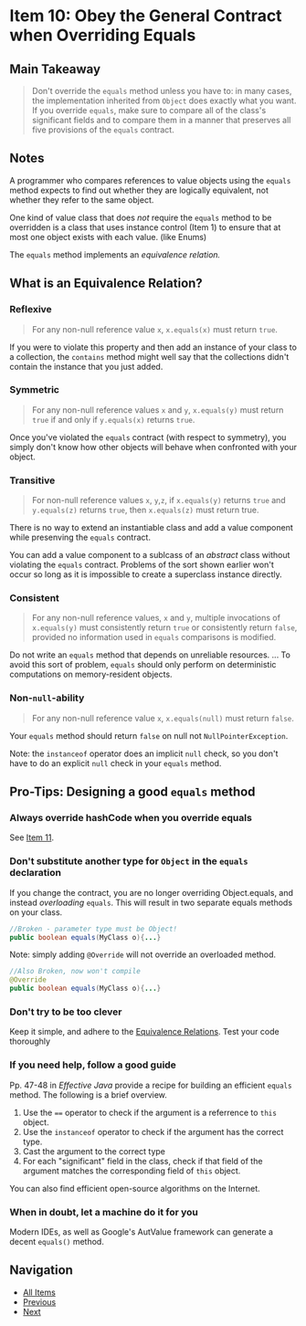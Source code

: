 # Item 10: Obey the General Contract when Overriding Equals

## Main Takeaway

> Don't override the `equals` method unless you have to: in many cases, the implementation inherited from `Object` does exactly what you want. If you override `equals`, make sure to compare all of the class's significant fields and to compare them in a manner that preserves all five provisions of the `equals` contract.

## Notes

A programmer who compares references to value objects using the `equals` method expects to find out whether they are logically equivalent, not whether they refer to the same object.

One kind of value class that does _not_ require the `equals` method to be overridden is a class that uses instance control (Item 1) to ensure that at most one object exists with each value. (like Enums)

The `equals` method implements an _equivalence relation._

## What is an Equivalence Relation?

### Reflexive

> For any non-null reference value `x`, `x.equals(x)` must return `true`.

If you were to violate this property and then add an instance of your class to a collection, the `contains` method might well say that the collections didn't contain the instance that you just added.

### Symmetric

> For any non-null reference values `x` and `y`, `x.equals(y)` must return `true` if and only if `y.equals(x)` returns `true`.

Once you've violated the `equals` contract (with respect to symmetry), you simply don't know how other objects will behave when confronted with your object.

### Transitive

> For non-null reference values `x`, `y`,`z`, if `x.equals(y)` returns `true` and `y.equals(z)` returns `true`, then `x.equals(z)` must return true.

There is no way to extend an instantiable class and add a value component while presenving the `equals` contract.

You can add a value component to a sublcass of an _abstract_ class without violating the `equals` contract. Problems of the sort shown earlier won't occur so long as it is impossible to create a superclass instance directly.

### Consistent

>For any non-null reference values, `x` and `y`, multiple invocations of `x.equals(y)` must consistently return `true` or consistently return `false`, provided no information used in `equals` comparisons is modified. 

Do not write an `equals` method that depends on unreliable resources. ... To avoid this sort of problem, `equals` should only perform on deterministic computations on memory-resident objects.

### Non-`null`-ability

> For any non-null reference value `x`, `x.equals(null)` must return `false`.

Your `equals` method should return `false` on null not `NullPointerException`.

Note: the `instanceof` operator does an implicit `null` check, so you don't have to do an explicit `null` check in your `equals` method.

## Pro-Tips: Designing a good `equals` method

### Always override hashCode when you override equals

See [Item 11](item-11.md).

### Don't substitute another type for `Object` in the `equals` declaration

If you change the contract, you are no longer overriding Object.equals, and instead _overloading_ `equals`. This will result in two separate equals methods on your class.

```java
//Broken - parameter type must be Object!
public boolean equals(MyClass o){...}
```

Note: simply adding `@Override` will not override an overloaded method.

```java
//Also Broken, now won't compile
@Override
public boolean equals(MyClass o){...}
```

### Don't try to be too clever

Keep it simple, and adhere to the [Equivalence Relations](#what-is-an-equivalence-relation). Test your code thoroughly

### If you need help, follow a good guide

Pp. 47-48 in _Effective Java_ provide a recipe for building an efficient `equals` method. The following is a brief overview.

1. Use the `==` operator to check if the argument is a referrence to `this` object.
2. Use the `instanceof` operator to check if the argument has the correct type.
3. Cast the argument to the correct type
4. For each "significant" field in the class, check if that field of the argument matches the corresponding field of `this` object.


You can also find efficient open-source algorithms on the Internet.

### When in doubt, let a machine do it for you

Modern IDEs, as well as Google's AutValue framework can generate a decent `equals()` method.

## Navigation

- [All Items](../README.md#items)
- [Previous](item-09.md)
- [Next](item-11.md)
